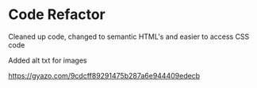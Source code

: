 # Code Refactor
Cleaned up code, changed to semantic HTML's and easier to access CSS code 

Added alt txt for images 

https://gyazo.com/9cdcff89291475b287a6e944409edecb
